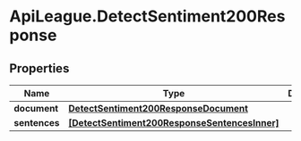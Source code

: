 # ApiLeague.DetectSentiment200Response

## Properties

Name | Type | Description | Notes
------------ | ------------- | ------------- | -------------
**document** | [**DetectSentiment200ResponseDocument**](DetectSentiment200ResponseDocument.md) |  | [optional] 
**sentences** | [**[DetectSentiment200ResponseSentencesInner]**](DetectSentiment200ResponseSentencesInner.md) |  | [optional] 


